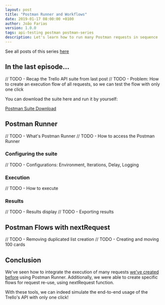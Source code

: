 ```yaml
---
layout: post
title: "Postman Runner and Workflows"
date: 2019-01-17 08:00:00 +0100
author: João Farias
version: 1.0.0
tags: api-testing postman postman-series
description: Let's learn how to run many Postman requests in sequence
---
```


See all posts of this series [here](http://thatsabug.com/tag/postman-series.html)

## In the last episode...

// TODO - Recap the Trello API suite from last post
// TODO - Problem: How to create an execution flow of all requests, so we can test the flow with only one click

You can download the suite here and run it by yourself:

[Postman Suite Download](https://raw.githubusercontent.com/JoaoGFarias/JoaoGFarias.github.io/api_postman_post/assets/images/postman_intro/thats_a_bug_postman_trello.postman_collection.json)

## Postman Runner

// TODO - What's Postman Runner
// TODO - How to access the Postman Runner

### Configuring the suite

// TODO - Configurations: Environment, Iterations, Delay, Logging

### Execution

// TODO - How to execute

### Results

// TODO - Results display
// TODO - Exporting results

## Postman Flows with nextRequest

// TODO - Removing duplicated list creation
// TODO - Creating and moving 100 cards


## Conclusion

We've seen how to integrate the execution of many requests [we've created before](http://thatsabug.com/2019/01/10/intro_postman_trello.html) using Postman Runner. Additionally, we were able to create specific flows for request re-use, using nextRequest function.

With these tools, we can indeed simulate the end-to-end usage of the Trello's API with only one click! 